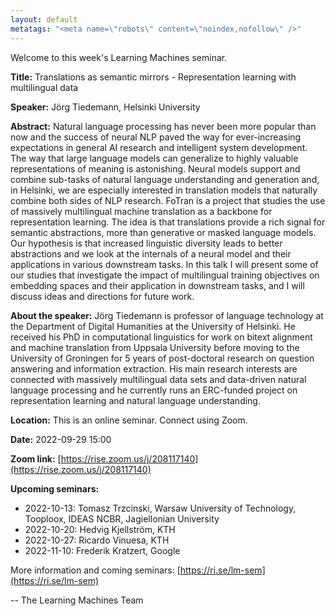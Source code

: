 ```yaml
---
layout: default
metatags: "<meta name=\"robots\" content=\"noindex,nofollow\" />"
---
```

Welcome to this week's Learning Machines seminar.

**Title:** Translations as semantic mirrors - Representation learning with multilingual data

**Speaker:** Jörg Tiedemann, Helsinki University

**Abstract:** Natural language processing has never been more popular than now and the success of neural NLP paved the way for ever-increasing expectations in general AI research and intelligent system development. The way that large language models can generalize to highly valuable representations of meaning is astonishing. Neural models support and combine sub-tasks of natural language understanding and generation and, in Helsinki, we are especially interested in translation models that naturally combine both sides of NLP research. FoTran is a project that studies the use of massively multilingual machine translation as a backbone for representation learning. The idea is that translations provide a rich signal for semantic abstractions, more than generative or masked language models. Our hypothesis is that increased linguistic diversity leads to better abstractions and we look at the internals of a neural model and their applications in various downstream tasks. In this talk I will present some of our studies that investigate the impact of multilingual training objectives on embedding spaces and their application in downstream tasks, and I will discuss ideas and directions for future work.

**About the speaker:** Jörg Tiedemann is professor of language technology at the Department of Digital Humanities at the University of Helsinki. He received his PhD in computational linguistics for work on bitext alignment and machine translation from Uppsala University before moving to the University of Groningen for 5 years of post-doctoral research on question answering and information extraction. His main research interests are connected with massively multilingual data sets and data-driven natural language processing and he currently runs an ERC-funded project on representation learning and natural language understanding.

**Location:** This is an online seminar. Connect using Zoom.

**Date:** 2022-09-29 15:00

**Zoom link:** [https://rise.zoom.us/j/208117140](https://rise.zoom.us/j/208117140)

**Upcoming seminars:**

* 2022-10-13: Tomasz Trzcinski, Warsaw University of Technology, Tooploox, IDEAS NCBR, Jagiellonian University
* 2022-10-20: Hedvig Kjellström, KTH
* 2022-10-27: Ricardo Vinuesa, KTH
* 2022-11-10: Frederik Kratzert, Google

More information and coming seminars: [https://ri.se/lm-sem](https://ri.se/lm-sem)

-- The Learning Machines Team

